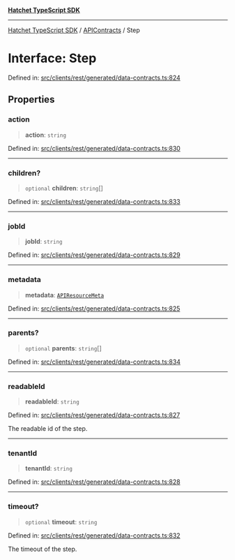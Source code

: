 [**Hatchet TypeScript SDK**](../../../../README.md)

***

[Hatchet TypeScript SDK](../../../../README.md) / [APIContracts](../README.md) / Step

# Interface: Step

Defined in: [src/clients/rest/generated/data-contracts.ts:824](https://github.com/hatchet-dev/hatchet/blob/0288a24f2e9f14787135b399bd47182f4d1260d9/sdks/typescript/src/clients/rest/generated/data-contracts.ts#L824)

## Properties

### action

> **action**: `string`

Defined in: [src/clients/rest/generated/data-contracts.ts:830](https://github.com/hatchet-dev/hatchet/blob/0288a24f2e9f14787135b399bd47182f4d1260d9/sdks/typescript/src/clients/rest/generated/data-contracts.ts#L830)

***

### children?

> `optional` **children**: `string`[]

Defined in: [src/clients/rest/generated/data-contracts.ts:833](https://github.com/hatchet-dev/hatchet/blob/0288a24f2e9f14787135b399bd47182f4d1260d9/sdks/typescript/src/clients/rest/generated/data-contracts.ts#L833)

***

### jobId

> **jobId**: `string`

Defined in: [src/clients/rest/generated/data-contracts.ts:829](https://github.com/hatchet-dev/hatchet/blob/0288a24f2e9f14787135b399bd47182f4d1260d9/sdks/typescript/src/clients/rest/generated/data-contracts.ts#L829)

***

### metadata

> **metadata**: [`APIResourceMeta`](APIResourceMeta.md)

Defined in: [src/clients/rest/generated/data-contracts.ts:825](https://github.com/hatchet-dev/hatchet/blob/0288a24f2e9f14787135b399bd47182f4d1260d9/sdks/typescript/src/clients/rest/generated/data-contracts.ts#L825)

***

### parents?

> `optional` **parents**: `string`[]

Defined in: [src/clients/rest/generated/data-contracts.ts:834](https://github.com/hatchet-dev/hatchet/blob/0288a24f2e9f14787135b399bd47182f4d1260d9/sdks/typescript/src/clients/rest/generated/data-contracts.ts#L834)

***

### readableId

> **readableId**: `string`

Defined in: [src/clients/rest/generated/data-contracts.ts:827](https://github.com/hatchet-dev/hatchet/blob/0288a24f2e9f14787135b399bd47182f4d1260d9/sdks/typescript/src/clients/rest/generated/data-contracts.ts#L827)

The readable id of the step.

***

### tenantId

> **tenantId**: `string`

Defined in: [src/clients/rest/generated/data-contracts.ts:828](https://github.com/hatchet-dev/hatchet/blob/0288a24f2e9f14787135b399bd47182f4d1260d9/sdks/typescript/src/clients/rest/generated/data-contracts.ts#L828)

***

### timeout?

> `optional` **timeout**: `string`

Defined in: [src/clients/rest/generated/data-contracts.ts:832](https://github.com/hatchet-dev/hatchet/blob/0288a24f2e9f14787135b399bd47182f4d1260d9/sdks/typescript/src/clients/rest/generated/data-contracts.ts#L832)

The timeout of the step.
